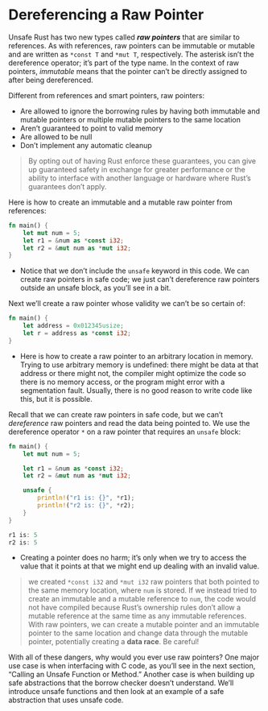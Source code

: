 # Dereferencing a Raw Pointer

Unsafe Rust has two new types called ***raw pointers*** that are similar to references. As with references, raw pointers can be immutable or mutable and are written as `*const T` and `*mut T`, respectively. The asterisk isn’t the dereference operator; it’s part of the type name. In the context of raw pointers, *immutable* means that the pointer can’t be directly assigned to after being dereferenced.

Different from references and smart pointers, raw pointers:

- Are allowed to ignore the borrowing rules by having both immutable and mutable pointers or multiple mutable pointers to the same location
- Aren’t guaranteed to point to valid memory
- Are allowed to be null
- Don’t implement any automatic cleanup

> By opting out of having Rust enforce these guarantees, you can give up guaranteed safety in exchange for greater performance or the ability to interface with another language or hardware where Rust’s guarantees don’t apply.

Here is how to create an immutable and a mutable raw pointer from references:

```rust
fn main() {
    let mut num = 5;
    let r1 = &num as *const i32;
    let r2 = &mut num as *mut i32;
}
```

* Notice that we don’t include the `unsafe` keyword in this code. We can create raw pointers in safe code; we just can’t dereference raw pointers outside an unsafe block, as you’ll see in a bit.

Next we’ll create a raw pointer whose validity we can’t be so certain of:

```rust
fn main() {
    let address = 0x012345usize;
    let r = address as *const i32;
}
```

* Here is how to create a raw pointer to an arbitrary location in memory. Trying to use arbitrary memory is undefined: there might be data at that address or there might not, the compiler might optimize the code so there is no memory access, or the program might error with a segmentation fault. Usually, there is no good reason to write code like this, but it is possible.

Recall that we can create raw pointers in safe code, but we can’t *dereference* raw pointers and read the data being pointed to. We use the dereference operator `*` on a raw pointer that requires an `unsafe` block:

```rust
fn main() {
    let mut num = 5;

    let r1 = &num as *const i32;
    let r2 = &mut num as *mut i32;

    unsafe {
        println!("r1 is: {}", *r1);
        println!("r2 is: {}", *r2);
    }
}
```

```rust
r1 is: 5
r2 is: 5
```

* Creating a pointer does no harm; it’s only when we try to access the value that it points at that we might end up dealing with an invalid value.

> we created `*const i32` and `*mut i32` raw pointers that both pointed to the same memory location, where `num` is stored. If we instead tried to create an immutable and a mutable reference to `num`, the code would not have compiled because Rust’s ownership rules don’t allow a mutable reference at the same time as any immutable references. With raw pointers, we can create a mutable pointer and an immutable pointer to the same location and change data through the mutable pointer, potentially creating a **data race**. Be careful!

With all of these dangers, why would you ever use raw pointers? One major use case is when interfacing with C code, as you’ll see in the next section, “Calling an Unsafe Function or Method.” Another case is when building up safe abstractions that the borrow checker doesn’t understand. We’ll introduce unsafe functions and then look at an example of a safe abstraction that uses unsafe code.